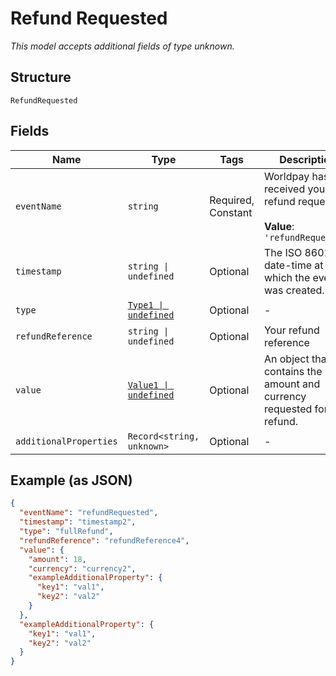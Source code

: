 
# Refund Requested

*This model accepts additional fields of type unknown.*

## Structure

`RefundRequested`

## Fields

| Name | Type | Tags | Description |
|  --- | --- | --- | --- |
| `eventName` | `string` | Required, Constant | Worldpay has received your refund request.<br><br>**Value**: `'refundRequested'` |
| `timestamp` | `string \| undefined` | Optional | The ISO 8601 date-time at which the event was created. |
| `type` | [`Type1 \| undefined`](../../doc/models/type-1.md) | Optional | - |
| `refundReference` | `string \| undefined` | Optional | Your refund reference |
| `value` | [`Value1 \| undefined`](../../doc/models/value-1.md) | Optional | An object that contains the amount and currency requested for refund. |
| `additionalProperties` | `Record<string, unknown>` | Optional | - |

## Example (as JSON)

```json
{
  "eventName": "refundRequested",
  "timestamp": "timestamp2",
  "type": "fullRefund",
  "refundReference": "refundReference4",
  "value": {
    "amount": 18,
    "currency": "currency2",
    "exampleAdditionalProperty": {
      "key1": "val1",
      "key2": "val2"
    }
  },
  "exampleAdditionalProperty": {
    "key1": "val1",
    "key2": "val2"
  }
}
```

